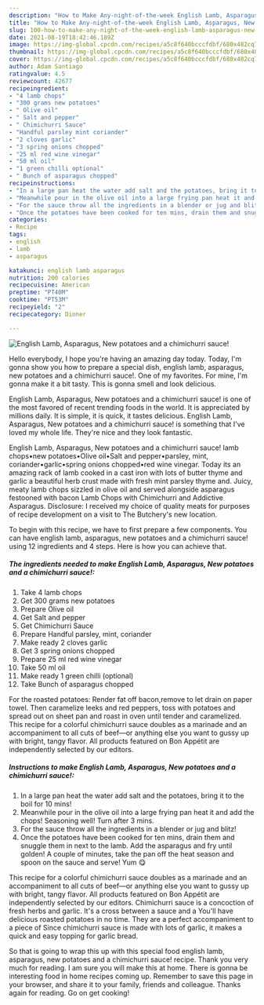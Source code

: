 ```yaml
---
description: "How to Make Any-night-of-the-week English Lamb, Asparagus, New potatoes and a chimichurri sauce!"
title: "How to Make Any-night-of-the-week English Lamb, Asparagus, New potatoes and a chimichurri sauce!"
slug: 100-how-to-make-any-night-of-the-week-english-lamb-asparagus-new-potatoes-and-a-chimichurri-sauce
date: 2021-08-19T18:42:46.189Z
image: https://img-global.cpcdn.com/recipes/a5c8f640bcccfdbf/680x482cq70/english-lamb-asparagus-new-potatoes-and-a-chimichurri-sauce-recipe-main-photo.jpg
thumbnail: https://img-global.cpcdn.com/recipes/a5c8f640bcccfdbf/680x482cq70/english-lamb-asparagus-new-potatoes-and-a-chimichurri-sauce-recipe-main-photo.jpg
cover: https://img-global.cpcdn.com/recipes/a5c8f640bcccfdbf/680x482cq70/english-lamb-asparagus-new-potatoes-and-a-chimichurri-sauce-recipe-main-photo.jpg
author: Adam Santiago
ratingvalue: 4.5
reviewcount: 42677
recipeingredient:
- "4 lamb chops"
- "300 grams new potatoes"
- " Olive oil"
- " Salt and pepper"
- " Chimichurri Sauce"
- "Handful parsley mint coriander"
- "2 cloves garlic"
- "3 spring onions chopped"
- "25 ml red wine vinegar"
- "50 ml oil"
- "1 green chilli optional"
- " Bunch of asparagus chopped"
recipeinstructions:
- "In a large pan heat the water add salt and the potatoes, bring it to the boil for 10 mins!"
- "Meanwhile pour in the olive oil into a large frying pan heat it and add the chops! Seasoning well! Turn after 3 mins."
- "For the sauce throw all the ingredients in a blender or jug and blitz!"
- "Once the potatoes have been cooked for ten mins, drain them and snuggle them in next to the lamb. Add the asparagus and fry until golden! A couple of minutes, take the pan off the heat season and spoon on the sauce and serve! Yum 😋"
categories:
- Recipe
tags:
- english
- lamb
- asparagus

katakunci: english lamb asparagus 
nutrition: 200 calories
recipecuisine: American
preptime: "PT40M"
cooktime: "PT53M"
recipeyield: "2"
recipecategory: Dinner

---
```



![English Lamb, Asparagus, New potatoes and a chimichurri sauce!](https://img-global.cpcdn.com/recipes/a5c8f640bcccfdbf/680x482cq70/english-lamb-asparagus-new-potatoes-and-a-chimichurri-sauce-recipe-main-photo.jpg)

Hello everybody, I hope you're having an amazing day today. Today, I'm gonna show you how to prepare a special dish, english lamb, asparagus, new potatoes and a chimichurri sauce!. One of my favorites. For mine, I'm gonna make it a bit tasty. This is gonna smell and look delicious.

English Lamb, Asparagus, New potatoes and a chimichurri sauce! is one of the most favored of recent trending foods in the world. It is appreciated by millions daily. It is simple, it is quick, it tastes delicious. English Lamb, Asparagus, New potatoes and a chimichurri sauce! is something that I've loved my whole life. They're nice and they look fantastic.

English Lamb, Asparagus, New potatoes and a chimichurri sauce! lamb chops•new potatoes•Olive oil•Salt and pepper•parsley, mint, coriander•garlic•spring onions chopped•red wine vinegar. Today its an amazing rack of lamb cooked in a cast iron with lots of butter thyme and garlic a beautiful herb crust made with fresh mint parsley thyme and. Juicy, meaty lamb chops sizzled in olive oil and served alongside asparagus festooned with bacon Lamb Chops with Chimichurri and Addictive Asparagus. Disclosure: I received my choice of quality meats for purposes of recipe development on a visit to The Butchery&#39;s new location.


To begin with this recipe, we have to first prepare a few components. You can have english lamb, asparagus, new potatoes and a chimichurri sauce! using 12 ingredients and 4 steps. Here is how you can achieve that.

<!--inarticleads1-->

##### The ingredients needed to make English Lamb, Asparagus, New potatoes and a chimichurri sauce!:

1. Take 4 lamb chops
1. Get 300 grams new potatoes
1. Prepare  Olive oil
1. Get  Salt and pepper
1. Get  Chimichurri Sauce
1. Prepare Handful parsley, mint, coriander
1. Make ready 2 cloves garlic
1. Get 3 spring onions chopped
1. Prepare 25 ml red wine vinegar
1. Take 50 ml oil
1. Make ready 1 green chilli (optional)
1. Take  Bunch of asparagus chopped


For the roasted potatoes: Render fat off bacon,remove to let drain on paper towel. Then caramelize leeks and red peppers, toss with potatoes and spread out on sheet pan and roast in oven until tender and caramelized. This recipe for a colorful chimichurri sauce doubles as a marinade and an accompaniment to all cuts of beef—or anything else you want to gussy up with bright, tangy flavor. All products featured on Bon Appétit are independently selected by our editors. 

<!--inarticleads2-->

##### Instructions to make English Lamb, Asparagus, New potatoes and a chimichurri sauce!:

1. In a large pan heat the water add salt and the potatoes, bring it to the boil for 10 mins!
1. Meanwhile pour in the olive oil into a large frying pan heat it and add the chops! Seasoning well! Turn after 3 mins.
1. For the sauce throw all the ingredients in a blender or jug and blitz!
1. Once the potatoes have been cooked for ten mins, drain them and snuggle them in next to the lamb. Add the asparagus and fry until golden! A couple of minutes, take the pan off the heat season and spoon on the sauce and serve! Yum 😋


This recipe for a colorful chimichurri sauce doubles as a marinade and an accompaniment to all cuts of beef—or anything else you want to gussy up with bright, tangy flavor. All products featured on Bon Appétit are independently selected by our editors. Chimichurri sauce is a concoction of fresh herbs and garlic. It&#39;s a cross between a sauce and a You&#39;ll have delicious roasted potatoes in no time. They are a perfect accompaniment to a piece of Since chimichurri sauce is made with lots of garlic, it makes a quick and easy topping for garlic bread. 

So that is going to wrap this up with this special food english lamb, asparagus, new potatoes and a chimichurri sauce! recipe. Thank you very much for reading. I am sure you will make this at home. There is gonna be interesting food in home recipes coming up. Remember to save this page in your browser, and share it to your family, friends and colleague. Thanks again for reading. Go on get cooking!
